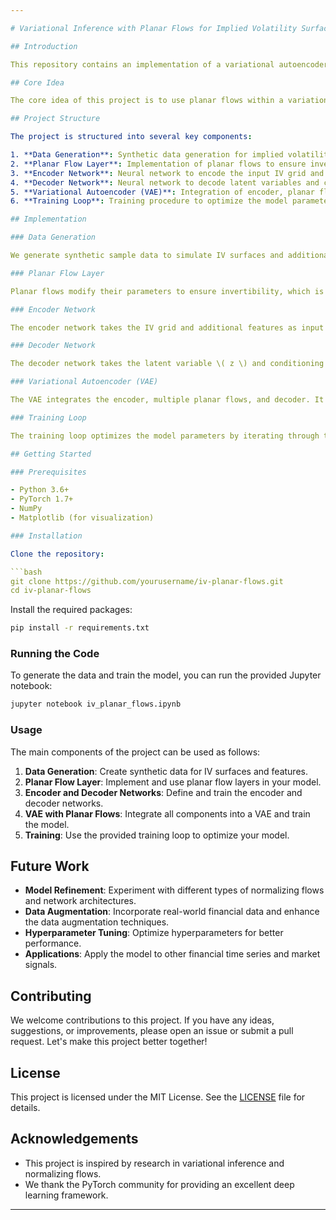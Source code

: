 ```yaml
---

# Variational Inference with Planar Flows for Implied Volatility Surfaces

## Introduction

This repository contains an implementation of a variational autoencoder (VAE) with planar flows to model and fill implied volatility (IV) surfaces. Implied volatility surfaces are crucial in financial markets for pricing options and managing risk. This project aims to improve the flexibility and accuracy of modeling IV surfaces by leveraging the power of normalizing flows and variational inference.

## Core Idea

The core idea of this project is to use planar flows within a variational inference framework to learn a flexible posterior distribution for the latent variables. The model is conditioned on a grid of IVs and additional asset and market features, allowing it to generate and fill missing IV points accurately. The generative model uses the learned posterior samples along with specific conditioning features such as strike price and time to maturity to decode to a single volatility point.

## Project Structure

The project is structured into several key components:

1. **Data Generation**: Synthetic data generation for implied volatility surfaces and associated features.
2. **Planar Flow Layer**: Implementation of planar flows to ensure invertible transformations.
3. **Encoder Network**: Neural network to encode the input IV grid and features into latent variables.
4. **Decoder Network**: Neural network to decode latent variables and conditioning features into implied volatility points.
5. **Variational Autoencoder (VAE)**: Integration of encoder, planar flows, and decoder into a VAE.
6. **Training Loop**: Training procedure to optimize the model parameters.

## Implementation

### Data Generation

We generate synthetic sample data to simulate IV surfaces and additional asset and market features. The IV surfaces are represented as grids with some missing values to mimic real-world scenarios.

### Planar Flow Layer

Planar flows modify their parameters to ensure invertibility, which is crucial for the flow-based variational inference framework. The planar flow layer includes the condition \( w^T u \geq -1 \) to maintain invertibility.

### Encoder Network

The encoder network takes the IV grid and additional features as input and outputs the parameters of the initial approximate posterior distribution. This network is a crucial part of the variational inference process.

### Decoder Network

The decoder network takes the latent variable \( z \) and conditioning features (including strike price and time to maturity) to generate a single implied volatility point. This network enables the generative capabilities of the model.

### Variational Autoencoder (VAE)

The VAE integrates the encoder, multiple planar flows, and decoder. It uses the encoded input and planar flows to learn a flexible posterior distribution, and the decoder generates the IV points.

### Training Loop

The training loop optimizes the model parameters by iterating through the data, performing forward and backward passes, and updating the model using the Adam optimizer. The loss function used is the Evidence Lower Bound (ELBO), which combines the reconstruction term and the KL divergence term.

## Getting Started

### Prerequisites

- Python 3.6+
- PyTorch 1.7+
- NumPy
- Matplotlib (for visualization)

### Installation

Clone the repository:

```bash
git clone https://github.com/yourusername/iv-planar-flows.git
cd iv-planar-flows
```

Install the required packages:

```bash
pip install -r requirements.txt
```

### Running the Code

To generate the data and train the model, you can run the provided Jupyter notebook:

```bash
jupyter notebook iv_planar_flows.ipynb
```

### Usage

The main components of the project can be used as follows:

1. **Data Generation**: Create synthetic data for IV surfaces and features.
2. **Planar Flow Layer**: Implement and use planar flow layers in your model.
3. **Encoder and Decoder Networks**: Define and train the encoder and decoder networks.
4. **VAE with Planar Flows**: Integrate all components into a VAE and train the model.
5. **Training**: Use the provided training loop to optimize your model.

## Future Work

- **Model Refinement**: Experiment with different types of normalizing flows and network architectures.
- **Data Augmentation**: Incorporate real-world financial data and enhance the data augmentation techniques.
- **Hyperparameter Tuning**: Optimize hyperparameters for better performance.
- **Applications**: Apply the model to other financial time series and market signals.

## Contributing

We welcome contributions to this project. If you have any ideas, suggestions, or improvements, please open an issue or submit a pull request. Let's make this project better together!

## License

This project is licensed under the MIT License. See the [LICENSE](LICENSE) file for details.

## Acknowledgements

- This project is inspired by research in variational inference and normalizing flows.
- We thank the PyTorch community for providing an excellent deep learning framework.

---
```

